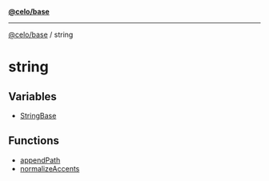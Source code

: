 [**@celo/base**](../README.md)

***

[@celo/base](../README.md) / string

# string

## Variables

- [StringBase](variables/StringBase.md)

## Functions

- [appendPath](functions/appendPath.md)
- [normalizeAccents](functions/normalizeAccents.md)
